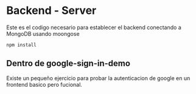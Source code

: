 # Backend - Server

Este es el codigo necesario para establecer el backend conectando a MongoDB usando moongose

```
npm install
```

## Dentro de google-sign-in-demo
Existe un pequeño ejercicio para probar la autenticacion de google en un frontend basico pero fucional.